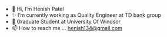 - 👋 Hi, I’m Henish Patel
- ✨ I’m currently working as Quality Engineer at TD bank group
- 🌱 Graduate Student at University Of Windsor
- 📫 How to reach me ... henish134@gmail.com
